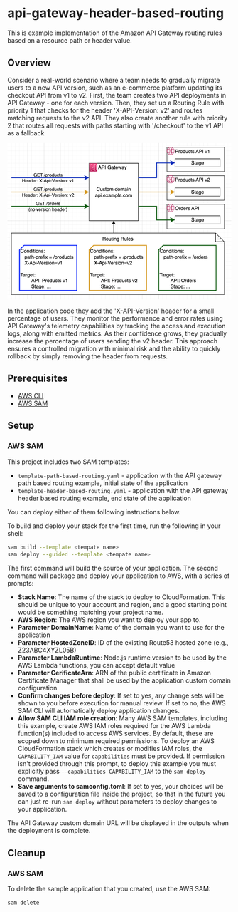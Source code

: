 # api-gateway-header-based-routing

This is example implementation of the Amazon API Gateway routing rules based on a resource path or header value. 

## Overview
Consider a real-world scenario where a team needs to gradually migrate users to a new API version, such as an e-commerce platform updating its checkout API from v1 to v2. First, the team creates two API deployments in API Gateway - one for each version. Then, they set up a Routing Rule with priority 1 that checks for the header 'X-API-Version: v2' and routes matching requests to the v2 API. They also create another rule with priority 2 that routes all requests with paths starting with '/checkout' to the v1 API as a fallback

![Sample architecture](images/architecture1.png)

In the application code they add the 'X-API-Version' header for a small percentage of users. They monitor the performance and error rates using API Gateway's telemetry capabilities by tracking the access and execution logs, along with emitted metrics. As their confidence grows, they gradually increase the percentage of users sending the v2 header. This approach ensures a controlled migration with minimal risk and the ability to quickly rollback by simply removing the header from requests.

## Prerequisites
- [AWS CLI](https://docs.aws.amazon.com/cli/latest/userguide/cli-chap-getting-started.html)
- [AWS SAM](https://aws.amazon.com/serverless/sam/) 
## Setup
### AWS SAM
This project includes two SAM templates:
- `template-path-based-routing.yaml` - application with the API gateway path based routing example, initial state of the application
- `template-header-based-routing.yaml` - application with the API gateway header based routing example, end state of the application

You can deploy either of them following instructions below.

To build and deploy your stack for the first time, run the following in your shell:

```bash
sam build --template <tempate name>
sam deploy --guided --template <tempate name>
```

The first command will build the source of your application. The second command will package and deploy your application to AWS, with a series of prompts:
* **Stack Name**: The name of the stack to deploy to CloudFormation. This should be unique to your account and region, and a good starting point would be something matching your project name.
* **AWS Region**: The AWS region you want to deploy your app to.
* **Parameter DomainName**: Name of the domain you want to use for the application 
* **Parameter HostedZoneID**: ID of the existing Route53 hosted zone (e.g., Z23ABC4XYZL05B)
* **Parameter LambdaRuntime**: Node.js runtime version to be used by the AWS Lambda functions, you can accept default value
* **Parameter CerificateArn**: ARN of the public certificate in Amazon Certificate Manager that shall be used by the application custom domain configuration
* **Confirm changes before deploy**: If set to yes, any change sets will be shown to you before execution for manual review. If set to no, the AWS SAM CLI will automatically deploy application changes.
* **Allow SAM CLI IAM role creation**: Many AWS SAM templates, including this example, create AWS IAM roles required for the AWS Lambda function(s) included to access AWS services. By default, these are scoped down to minimum required permissions. To deploy an AWS CloudFormation stack which creates or modifies IAM roles, the `CAPABILITY_IAM` value for `capabilities` must be provided. If permission isn't provided through this prompt, to deploy this example you must explicitly pass `--capabilities CAPABILITY_IAM` to the `sam deploy` command.
* **Save arguments to samconfig.toml**: If set to yes, your choices will be saved to a configuration file inside the project, so that in the future you can just re-run `sam deploy` without parameters to deploy changes to your application.

The API Gateway custom domain URL will be displayed in the outputs when the deployment is complete.

## Cleanup
### AWS SAM
To delete the sample application that you created, use the AWS SAM:
```bash
sam delete
```
